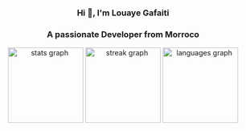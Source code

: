 <h3 align="center">Hi 👋, I'm Louaye Gafaiti</h3>
<h3 align="center">A passionate  Developer from Morroco</h3>
<div align="center">
  <img src="https://github-readme-stats-sigma-five.vercel.app/api?username=muhammadRadifa&hide_title=false&hide_rank=false&show_icons=true&include_all_commits=true&count_private=true&disable_animations=false&theme=dracula&locale=en&hide_border=false&order=1" height="150" alt="stats graph"  />
  <img src="https://streak-stats.demolab.com?user=muhammadRadifa&locale=en&mode=daily&theme=dracula&hide_border=false&border_radius=5&order=3" height="150" alt="streak graph"  />
  <img src="https://github-readme-stats-sigma-five.vercel.app/api/top-langs?username=muhammadRadifa&locale=en&hide_title=false&layout=compact&card_width=320&langs_count=5&theme=dracula&hide_border=false&order=2" height="150" alt="languages graph"  />
  
</div>
